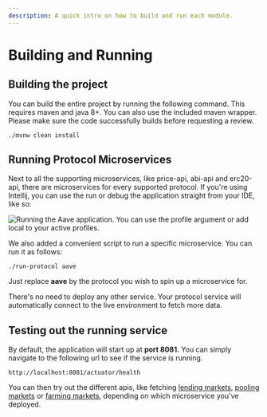 ```yaml
---
description: A quick intro on how to build and run each module.
---
```


# Building and Running

## Building the project

You can build the entire project by running the following command. This requires maven and java 8+. You can also use the included maven wrapper. Please make sure the code successfully builds before requesting a review.

```
./mvnw clean install
```

## Running Protocol Microservices

Next to all the supporting microservices, like price-api, abi-api and erc20-api, there are microservices for every supported protocol. If you're using Intellij, you can use the run or debug the application straight from your IDE, like so:

![Running the Aave application. You can use the profile argument or add local to your active profiles.](../.gitbook/assets/Screenshot\_20220531\_132700.png)

We also added a convenient script to run a specific microservice. You can run it as follows:

```
./run-protocol aave
```

Just replace **aave** by the protocol you wish to spin up a microservice for.

There's no need to deploy any other service. Your protocol service will automatically connect to the live environment to fetch more data.

## Testing out the running service

By default, the application will start up at **port 8081.** You can simply navigate to the following url to see if the service is running.

```
http://localhost:8081/actuator/health
```

You can then try out the different apis, like fetching [lending markets](../api-endpoints/lending.md), [pooling markets](../api-endpoints/pooling-markets.md) or [farming markets](../api-endpoints/farming.md), depending on which microservice you've deployed.
